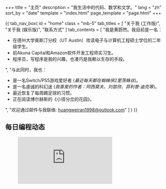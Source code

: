 +++
title = "主页"
description = "我生活中的代码、数学和文学。"
lang = "zh"
sort_by = "date"
template = "index.html"
page_template = "page.html"
+++


{{ tab_nav_box(
        id = "home"
        class = "mb-5"
        tab_titles = [
            "关于我 (工作版)",
            "关于我 (娱乐版)",
            "联系方式"
        ]
        tab_contents = [
            "我是黄蔚然。我目前是一名：
            <ul>
              <li>在德州大学奥斯汀分校（UT Austin）攻读电子与计算机工程硕士学位的二年级学生。</li>
              <li>前Akuna Capital和Amazon软件开发工程师实习生。</li>
              <li>程序员，写程序是我的兴趣，也凑巧是我赖以生存的手段。</li>
            </ul>",
            "与此同时，我也：
            <ul>
              <li>是一名Switch/PS5游戏爱好者 (<em>最近每天都在蜘蛛侠2里荡蛛丝</em>)。</li>
              <li>是一名虔诚的科幻迷 (<em>我喜爱的作者：阿西莫夫、刘慈欣、菲利普·迪克等</em>)。</li>
              <li>最近恢复了每周踢足球的习惯。 </li>
              <li>正在阅读博尔赫斯的《小径分岔的花园》。</li>
            </ul>",
            "欢迎通过邮件与我联络: <a href='mailto:huangweiran1998@outlook.com'>huangweiran1998@outlook.com</a>"
        ]
    )
}}

## 每日编程动态

<figure><embed src="https://wakatime.com/share/@c2b10ff7-0b0f-409e-a083-aada74b2744c/5d2d5541-f180-4a09-b9a9-eae55090bcbc.svg"></embed></figure>


